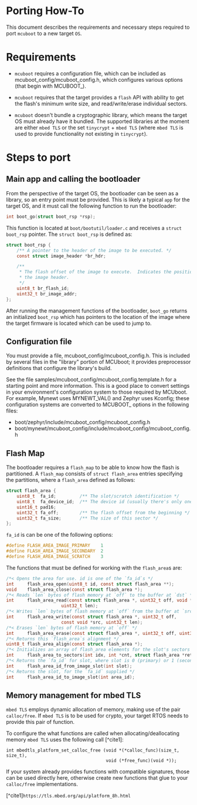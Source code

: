 # Porting How-To

This document describes the requirements and necessary steps required to port
`mcuboot` to a new target `OS`.

# Requirements

* `mcuboot` requires a configuration file, which can be included as
   mcuboot_config/mcuboot_config.h, which configures various options
   (that begin with MCUBOOT_).

* `mcuboot` requires that the target provides a `flash` API with ability to
  get the flash's minimum write size, and read/write/erase individual sectors.

* `mcuboot` doesn't bundle a cryptographic library, which means the target
  OS must already have it bundled. The supported libraries at the moment are
  either `mbed TLS` or the set `tinycrypt` + `mbed TLS` (where `mbed TLS` is
  used to provide functionality not existing in `tinycrypt`).

# Steps to port

## Main app and calling the bootloader

From the perspective of the target OS, the bootloader can be seen as a library,
so an entry point must be provided. This is likely a typical `app` for the
target OS, and it must call the following function to run the bootloader:

```c
int boot_go(struct boot_rsp *rsp);
```

This function is located at `boot/bootutil/loader.c` and receives a `struct
boot_rsp` pointer. The `struct boot_rsp` is defined as:

```c
struct boot_rsp {
    /** A pointer to the header of the image to be executed. */
    const struct image_header *br_hdr;

    /**
     * The flash offset of the image to execute.  Indicates the position of
     * the image header.
     */
    uint8_t br_flash_id;
    uint32_t br_image_addr;
};
```

After running the management functions of the bootloader, `boot_go` returns
an initialized `boot_rsp` which has pointers to the location of the image
where the target firmware is located which can be used to jump to.

## Configuration file

You must provide a file, mcuboot_config/mcuboot_config.h. This is
included by several files in the "library" portion of MCUboot; it
provides preprocessor definitions that configure the library's
build.

See the file samples/mcuboot_config/mcuboot_config.template.h for a
starting point and more information. This is a good place to convert
settings in your environment's configuration system to those required
by MCUboot. For example, Mynewt uses MYNEWT_VAL() and Zephyr uses
Kconfig; these configuration systems are converted to MCUBOOT_ options
in the following files:

- boot/zephyr/include/mcuboot_config/mcuboot_config.h
- boot/mynewt/mcuboot_config/include/mcuboot_config/mcuboot_config.h

## Flash Map

The bootloader requires a `flash_map` to be able to know how the flash is
partitioned. A `flash_map` consists of `struct flash_area` entries
specifying the partitions, where a `flash_area` defined as follows:

```c
struct flash_area {
    uint8_t  fa_id;         /** The slot/scratch identification */
    uint8_t  fa_device_id;  /** The device id (usually there's only one) */
    uint16_t pad16;
    uint32_t fa_off;        /** The flash offset from the beginning */
    uint32_t fa_size;       /** The size of this sector */
};
```

`fa_id` is can be one of the following options:

```c
#define FLASH_AREA_IMAGE_PRIMARY    1
#define FLASH_AREA_IMAGE_SECONDARY  2
#define FLASH_AREA_IMAGE_SCRATCH    3
```

The functions that must be defined for working with the `flash_area`s are:

```c
/*< Opens the area for use. id is one of the `fa_id`s */
int     flash_area_open(uint8_t id, const struct flash_area **);
void    flash_area_close(const struct flash_area *);
/*< Reads `len` bytes of flash memory at `off` to the buffer at `dst` */
int     flash_area_read(const struct flash_area *, uint32_t off, void *dst,
                     uint32_t len);
/*< Writes `len` bytes of flash memory at `off` from the buffer at `src` */
int     flash_area_write(const struct flash_area *, uint32_t off,
                     const void *src, uint32_t len);
/*< Erases `len` bytes of flash memory at `off` */
int     flash_area_erase(const struct flash_area *, uint32_t off, uint32_t len);
/*< Returns this `flash_area`s alignment */
uint8_t flash_area_align(const struct flash_area *);
/*< Initializes an array of flash_area elements for the slot's sectors */
int     flash_area_to_sectors(int idx, int *cnt, struct flash_area *ret);
/*< Returns the `fa_id` for slot, where slot is 0 (primary) or 1 (secondary) */
int     flash_area_id_from_image_slot(int slot);
/*< Returns the slot, for the `fa_id` supplied */
int     flash_area_id_to_image_slot(int area_id);
```

## Memory management for mbed TLS

`mbed TLS` employs dynamic allocation of memory, making use of the pair
`calloc/free`. If `mbed TLS` is to be used for crypto, your target RTOS
needs to provide this pair of function.

To configure the what functions are called when allocating/deallocating
memory `mbed TLS` uses the following call [^cite1]:

```
int mbedtls_platform_set_calloc_free (void *(*calloc_func)(size_t, size_t),
                                      void (*free_func)(void *));
```

If your system already provides functions with compatible signatures, those
can be used directly here, otherwise create new functions that glue to
your `calloc/free` implementations.

[^cite1]```https://tls.mbed.org/api/platform_8h.html```
